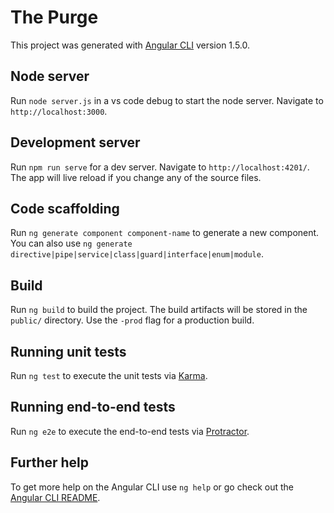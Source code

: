# The Purge

This project was generated with [Angular CLI](https://github.com/angular/angular-cli) version 1.5.0.

## Node server

Run `node server.js` in a vs code debug to start the node server. Navigate to `http://localhost:3000`.

## Development server

Run `npm run serve` for a dev server. Navigate to `http://localhost:4201/`. The app will live reload if you change any of the source files.

## Code scaffolding

Run `ng generate component component-name` to generate a new component. You can also use `ng generate directive|pipe|service|class|guard|interface|enum|module`.

## Build

Run `ng build` to build the project. The build artifacts will be stored in the `public/` directory. Use the `-prod` flag for a production build.

## Running unit tests

Run `ng test` to execute the unit tests via [Karma](https://karma-runner.github.io).

## Running end-to-end tests

Run `ng e2e` to execute the end-to-end tests via [Protractor](http://www.protractortest.org/).

## Further help

To get more help on the Angular CLI use `ng help` or go check out the [Angular CLI README](https://github.com/angular/angular-cli/blob/master/README.md).
